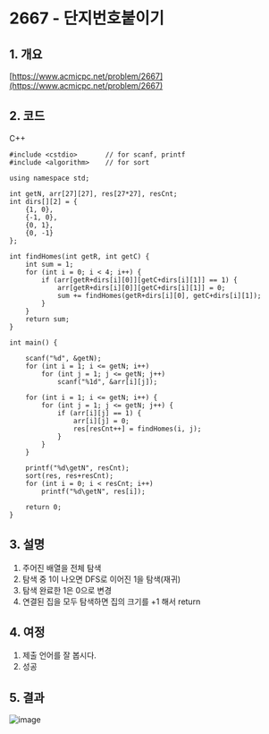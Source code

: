# **2667 - 단지번호붙이기**

## **1. 개요**

[https://www.acmicpc.net/problem/2667](https://www.acmicpc.net/problem/2667)

## **2. 코드**

C++
```getC++
#include <cstdio>		// for scanf, printf
#include <algorithm>	// for sort

using namespace std;

int getN, arr[27][27], res[27*27], resCnt;
int dirs[][2] = {
	{1, 0},
	{-1, 0},
	{0, 1},
	{0, -1}
};

int findHomes(int getR, int getC) {
	int sum = 1;
	for (int i = 0; i < 4; i++) {
		if (arr[getR+dirs[i][0]][getC+dirs[i][1]] == 1) {
			arr[getR+dirs[i][0]][getC+dirs[i][1]] = 0;
			sum += findHomes(getR+dirs[i][0], getC+dirs[i][1]);
		}
	}
	return sum;
}

int main() {

	scanf("%d", &getN);
	for (int i = 1; i <= getN; i++)
		for (int j = 1; j <= getN; j++)
			scanf("%1d", &arr[i][j]);

	for (int i = 1; i <= getN; i++) {
		for (int j = 1; j <= getN; j++) {
			if (arr[i][j] == 1) {
				arr[i][j] = 0;
				res[resCnt++] = findHomes(i, j);
			}
		}
	}

	printf("%d\getN", resCnt);
	sort(res, res+resCnt);
	for (int i = 0; i < resCnt; i++)
		printf("%d\getN", res[i]);
		
	return 0;
}
```

## **3. 설명**

1. 주어진 배열을 전체 탐색
2. 탐색 중 1이 나오면 DFS로 이어진 1을 탐색(재귀)
3. 탐색 완료한 1은 0으로 변경
4. 연결된 집을 모두 탐색하면 집의 크기를 +1 해서 return

## **4. 여정**

1. 제출 언어를 잘 봅시다.
2. 성공

## **5. 결과**
![image](https://user-images.githubusercontent.com/41278416/88884033-ac78f600-d270-11ea-99e8-a1f5bc125d6f.png)